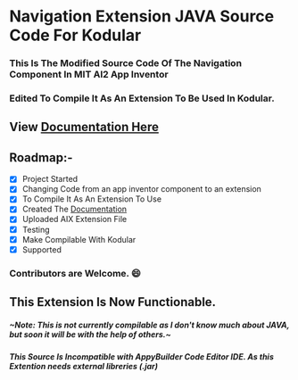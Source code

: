 # Navigation Extension JAVA Source Code For Kodular

### This Is The Modified Source Code Of The Navigation Component In MIT AI2 App Inventor

### Edited To Compile It As An Extension To Be Used In Kodular.

## View [Documentation Here](https://hrichiksite.github.io/NavigationExtention/docs/)

## Roadmap:-
- [x] Project Started 
- [x] Changing Code from an app inventor component to an extension      
- [x] To Compile It As An Extension To Use
- [x] Created The [Documentation](https://hrichiksite.github.io/NavigationExtention/docs/)
- [x] Uploaded AIX Extension File
- [x] Testing
- [x] Make Compilable With Kodular
- [x] Supported

### Contributors are Welcome. :smile:

## This Extension Is Now Functionable.
##### ~Note: This is not currently compilable as I don't know much about JAVA, but soon it will be with the help of others.~

##### This Source Is Incompatible with AppyBuilder Code Editor IDE. As this Extention needs external libreries (.jar)
